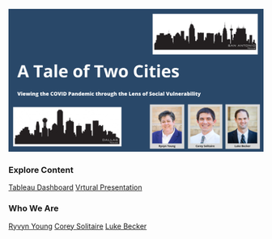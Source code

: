 ![](https://github.com/SVI-Capstone/a_tale_of_two_cities.github.io/blob/main/7.svg)
### Explore Content
[Tableau Dashboard]()   [Vrtural Presentation]()
### Who We Are
[Ryvyn Young](https://github.com/RyvynYoung)   [Corey Solitaire](https://github.com/CSolitaire)   [Luke Becker](https://github.com/lukewbecker)
